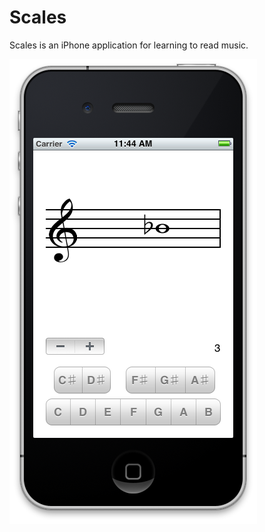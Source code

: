 # Scales

Scales is an iPhone application for learning to read music.

![Screen shot](screen_shot.png)
